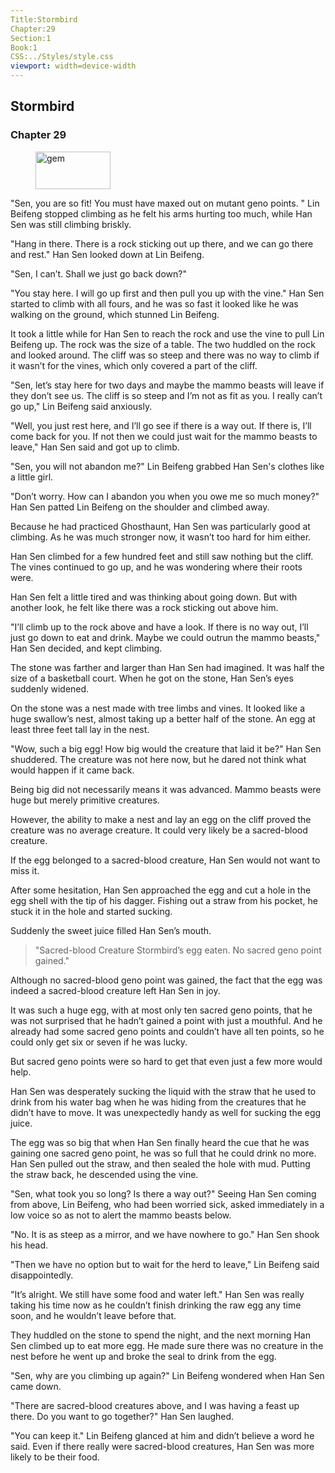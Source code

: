 ```yaml
---
Title:Stormbird 
Chapter:29 
Section:1 
Book:1 
CSS:../Styles/style.css 
viewport: width=device-width
---
```

  
## Stormbird
### Chapter 29
  
<figure>
	<img src="../Images/gem.gif" alt="gem" id="gem" width="120" height="60" />
</figure>
  

  
"Sen, you are so fit! You must have maxed out on mutant geno points. " Lin Beifeng stopped climbing as he felt his arms hurting too much, while Han Sen was still climbing briskly.

"Hang in there. There is a rock sticking out up there, and we can go there and rest." Han Sen looked down at Lin Beifeng.

"Sen, I can’t. Shall we just go back down?"

"You stay here. I will go up first and then pull you up with the vine." Han Sen started to climb with all fours, and he was so fast it looked like he was walking on the ground, which stunned Lin Beifeng.

It took a little while for Han Sen to reach the rock and use the vine to pull Lin Beifeng up. The rock was the size of a table. The two huddled on the rock and looked around. The cliff was so steep and there was no way to climb if it wasn’t for the vines, which only covered a part of the cliff.

"Sen, let’s stay here for two days and maybe the mammo beasts will leave if they don’t see us. The cliff is so steep and I’m not as fit as you. I really can’t go up," Lin Beifeng said anxiously.

"Well, you just rest here, and I’ll go see if there is a way out. If there is, I’ll come back for you. If not then we could just wait for the mammo beasts to leave," Han Sen said and got up to climb.

"Sen, you will not abandon me?" Lin Beifeng grabbed Han Sen's clothes like a little girl.

"Don’t worry. How can I abandon you when you owe me so much money?" Han Sen patted Lin Beifeng on the shoulder and climbed away.

Because he had practiced Ghosthaunt, Han Sen was particularly good at climbing. As he was much stronger now, it wasn’t too hard for him either.

Han Sen climbed for a few hundred feet and still saw nothing but the cliff. The vines continued to go up, and he was wondering where their roots were.

Han Sen felt a little tired and was thinking about going down. But with another look, he felt like there was a rock sticking out above him.

"I’ll climb up to the rock above and have a look. If there is no way out, I’ll just go down to eat and drink. Maybe we could outrun the mammo beasts," Han Sen decided, and kept climbing.

The stone was farther and larger than Han Sen had imagined. It was half the size of a basketball court. When he got on the stone, Han Sen’s eyes suddenly widened.

On the stone was a nest made with tree limbs and vines. It looked like a huge swallow’s nest, almost taking up a better half of the stone. An egg at least three feet tall lay in the nest.

"Wow, such a big egg! How big would the creature that laid it be?" Han Sen shuddered. The creature was not here now, but he dared not think what would happen if it came back.

Being big did not necessarily means it was advanced. Mammo beasts were huge but merely primitive creatures.

However, the ability to make a nest and lay an egg on the cliff proved the creature was no average creature. It could very likely be a sacred-blood creature.

If the egg belonged to a sacred-blood creature, Han Sen would not want to miss it.

After some hesitation, Han Sen approached the egg and cut a hole in the egg shell with the tip of his dagger. Fishing out a straw from his pocket, he stuck it in the hole and started sucking.

Suddenly the sweet juice filled Han Sen’s mouth.

> "Sacred-blood Creature Stormbird’s egg eaten. No sacred geno point gained."

Although no sacred-blood geno point was gained, the fact that the egg was indeed a sacred-blood creature left Han Sen in joy.

It was such a huge egg, with at most only ten sacred geno points, that he was not surprised that he hadn’t gained a point with just a mouthful. And he already had some sacred geno points and couldn’t have all ten points, so he could only get six or seven if he was lucky.

But sacred geno points were so hard to get that even just a few more would help.

Han Sen was desperately sucking the liquid with the straw that he used to drink from his water bag when he was hiding from the creatures that he didn’t have to move. It was unexpectedly handy as well for sucking the egg juice.

The egg was so big that when Han Sen finally heard the cue that he was gaining one sacred geno point, he was so full that he could drink no more. Han Sen pulled out the straw, and then sealed the hole with mud. Putting the straw back, he descended using the vine.

"Sen, what took you so long? Is there a way out?" Seeing Han Sen coming from above, Lin Beifeng, who had been worried sick, asked immediately in a low voice so as not to alert the mammo beasts below.

"No. It is as steep as a mirror, and we have nowhere to go." Han Sen shook his head.

"Then we have no option but to wait for the herd to leave," Lin Beifeng said disappointedly.

"It’s alright. We still have some food and water left." Han Sen was really taking his time now as he couldn’t finish drinking the raw egg any time soon, and he wouldn’t leave before that.

They huddled on the stone to spend the night, and the next morning Han Sen climbed up to eat more egg. He made sure there was no creature in the nest before he went up and broke the seal to drink from the egg.

"Sen, why are you climbing up again?" Lin Beifeng wondered when Han Sen came down.

"There are sacred-blood creatures above, and I was having a feast up there. Do you want to go together?" Han Sen laughed.

"You can keep it." Lin Beifeng glanced at him and didn’t believe a word he said. Even if there really were sacred-blood creatures, Han Sen was more likely to be their food.
